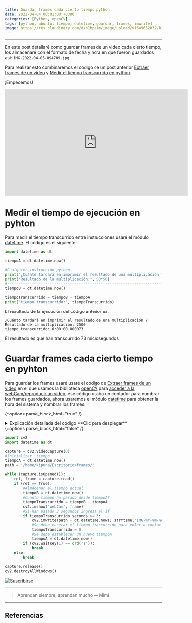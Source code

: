 ```yaml
---
title: Guardar frames cada cierto tiempo python
date: 2022-04-04 00:01:00 +0300
categories: [Python, openCV]
tags: [python, ubuntu, tiempo, datetime, guardar, frames, imwrite]
image: https://res.cloudinary.com/dxh1bpaim/image/upload/v1649632032/kipunaEC/FramesTiempo/framesTiempo_ezvbbu.gif
---
```


***

En este post detallaré como guardar frames de un video cada cierto tiempo, los almacenaré con el formato de fecha y hora en que fueron guardados así: `IMG-2022-04-05-094709.jpg`.  

Para realizar esto combinaremos el código de un post anterior [Extraer frames de un video](../Extraer-frames-de-un-video-openCV-python/) y [Medir el tiempo transcurrido en python](#medir-el-tiempo-de-ejecución-en-pyhton).

¡Empecemos!

<div class="embed-container">

<iframe width="586" height="342" src="https://www.youtube.com/embed/wZMfpiZhzLg" frameborder="0" allow="accelerometer; autoplay; clipboard-write; encrypted-media; gyroscope; picture-in-picture" allowfullscreen>
</iframe>

</div>


# Medir el tiempo de ejecución en pyhton
Para medir el tiempo transcurrido entre instrucciones usaré el módulo [datetime](https://docs.python.org/3/library/datetime.html). El código es el siguiente:

```python
import datetime as dt

tiempoA = dt.datetime.now()

#Cualquier instrucción python-------------------------------------------
print("¿Cuánto tardará en imprimir el resultado de una multiplicación ?")
print("Resultado de la multiplicación:", 50*50)
#------------------------------------------------------------------------
tiempoB = dt.datetime.now()

tiempoTranscurrido = tiempoB - tiempoA
print("tiempo transcurrido:", tiempoTranscurrido)
```
El resultado de la ejecución del código anterior es:
```terminal
¿Cuánto tardará en imprimir el resultado de una multiplicación ?
Resultado de la multiplicación: 2500
tiempo transcurrido: 0:00:00.000073
```
El resultado es que han transcurrido 73 microsegundos
# Guardar frames cada cierto tiempo en pyhton

Para guardar los frames usaré usaré el código de [Extraer frames de un video](../Extraer-frames-de-un-video-openCV-python/) en el que usamos la biblioteca [openCV](https://opencv.org/) para [acceder a la webCam/reproducir un video](../Mostrar-la-webCam-o-reproducir-un-video-openCV-python/), ese código usaba un contador para nombrar los frames guardados, ahora usaremos el módulo [datetime](https://docs.python.org/3/library/datetime.html) para obtener la hora del sistema y nombrar los frames.

{::options parse_block_html="true" /}

<details>
<summary markdown='span'> Explicación detallada del código **Clic para desplegar** 
</summary>

* `import cv2`: importar biblioteca [openCV](https://opencv.org/) 
* `import datetime as dt`: importar módulo [
datetime](https://docs.python.org/3/library/datetime.html) con un alias dt
* `capture = cv2.VideoCapture(0)` captura información desde la webCam, el valor de `0` va según el puerto donde este conectada la cámara (puede ser -1,1,2,0,etc). También puede ser reemplazada por una dirección para leer un video.

* `tiempoA = dt.datetime.now()`: Guarda en la variable tiempoA la hora exacta en ese momento
* `path`: es la dirección donde se guardarán los frames
* `while (capture.isOpened()):`
    * `capture.isOpened()` Devuelve `True` si la captura de video ya se ha inicializado.
    * `ret, frame = capture.read()`, usa el objeto `capture` para leer la información de la webCam
    * `frame` información del video frame por frame
    * `ret` valor booleano `TRUE` si `frame` es leído correctamente 

* `tiempoB = dt.datetime.now()`: guarda en la variable tiempoB la hora exacta en ese momento
* `tiempoTranscurrido = tiempoB - tiempoA`: calcula el tiempo transcurrido entre el puntoB del código y el puntoA
* `if tiempoTranscurrido.seconds >= 3:`: Si en tiempo transcurrido es mayor o igual a 3 segundos ingresa a la sentencia **if**.
    * `cv2.imwrite`: Guarda el frame como un archivo en un formato específico  
    * `dt.datetime.now().strftime('IMG-%Y-%m-%d-%H%M%S')`: Obtiene la hora actual en el momeno que guardaré la imagen y con `.strftime()` le damos el formato como muestra [format codes](https://docs.python.org/3/library/datetime.html#strftime-and-strptime-format-codes). En la tabla I muestro los formats que uso en este ejemplo. 
    * `tiempoTranscurrido = 0`: Colocar en cero el tiempo trascurrido para volver a contar 3 segundos.
    * `tiempoA = dt.datetime.now()`: Establecer un nuevo tiempoA para volver a contar
* `if (cv2.waitKey(1) == ord('s')):`, sentencia  [if](https://docs.python.org/3/tutorial/controlflow.html) compara dos valores, si se cumple la condición termina el bucle.
    * `cv2.waitKey(1)`, si una tecla es presionada, regresa un valor de acuerdo al código [ascii](http://www.asciitable.com/), mientras no se presione una tecla devuelve el valor de `-1` 
    * `ord('s')` la función [ord](https://docs.python.org/3/library/functions.html#ord) recibe un caracter y devuelve un valor que representa a ese caracter.
    * `(cv2.waitKey(1) == ord('s'))` --> `1110011 == 01110011` (Cuando se cumple, sale del bucle)
* `capture.release()` para liberar la captura
* `cv2.destroyAllWindows()` cerrar todas las ventanas


|Tabla I |
| `%Y`  | Año | 0001, 0002, …, 2013, 2014, …, 9998, 9999 |
| `%m` |  Mes |01, 02, …, 12 |
| `%d` | Día  | 01, 02, …, 31 |
| `%H`  | Hora (Reloj de 24 horas) | 00, 01, …, 23 |
| `%M`  | Minutos  | 00, 01, …, 59 |
| `%S`  | Segundos | 00, 01, …, 59 |


 </details>
{::options parse_block_html="false" /} 


```python
import cv2
import datetime as dt

capture = cv2.VideoCapture(0)
#Inicializar  tiempo
tiempoA = dt.datetime.now()
path = '/home/kipuna/Escritorio/frames/'

while (capture.isOpened()):
    ret, frame = capture.read()
    if (ret == True):
        #Almacenar el tiempo actual
        tiempoB = dt.datetime.now()
        #Cuanto tiempo ha pasado desde tiempoA?
        tiempoTranscurrido = tiempoB - tiempoA
        cv2.imshow("webCam", frame)
        #Si han pasado 3 segundos ingresa al if
        if tiempoTranscurrido.seconds >= 3:
            cv2.imwrite(path + dt.datetime.now().strftime('IMG-%Y-%m-%d-%H%M%S') +'.jpg' , frame)
            #Se debe encerar el tiempo trascurrido para voler a contar
            tiempoTranscurrido = 0
            #Se debe establecer un nuevo tiempoA
            tiempoA = dt.datetime.now()
        if (cv2.waitKey(1) == ord('s')):
            break
    else:
        break

capture.release()
cv2.destroyAllWindows()
```


[Gif]: https://res.cloudinary.com/dxh1bpaim/image/upload/c_scale,w_728/v1633444807/kipunaEC/gifs/patricio5_h2janv.gif
[suscribirse]: https://www.youtube.com/channel/UCLHyReaGzfUcaiGoEN5jXEA "Clic para suscribirse en youtube"
[![Suscribirse][Gif]][suscribirse]

***

> Aprendan siempre, aprendan mucho — Mimi

***


## Referencias

[^1]: WhoisMatt. StackOverflow. *How to change 39.54484700000000 to 39.54 and using python* [https://stackoverflow.com/a/5202318/14827271](https://stackoverflow.com/a/5202318/14827271)
